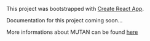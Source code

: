 This project was bootstrapped with [Create React App](https://github.com/facebookincubator/create-react-app).

Documentation for this project coming soon...

More informations about MUTAN can be found [here](https://github.com/Cadene/vqa.pytorch)